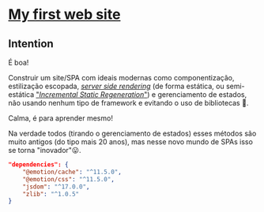 # [My first web site](https://alveslucas.herokuapp.com/)

## Intention

É boa!

Construir um site/SPA com ideais modernas como componentização, estilização escopada, [_server side rendering_](https://medium.com/techbloghotmart/o-que-%C3%A9-server-side-rendering-e-como-usar-na-pr%C3%A1tica-a840d76a6dca) (de forma estática, ou semi-estática ["_Incremental Static Regeneration_"](https://nextjs.org/docs/basic-features/data-fetching/incremental-static-regeneration)) e gerenciamento de estados, não usando nenhum tipo de framework e evitando o uso de bibliotecas 🤠.

Calma, é para aprender mesmo!

Na verdade todos (tirando o gerenciamento de estados) esses métodos são muito antigos (do tipo mais 20 anos), mas nesse novo mundo de SPAs isso se torna "inovador"😛.

```JSON
"dependencies": {
    "@emotion/cache": "^11.5.0",
    "@emotion/css": "^11.5.0",
    "jsdom": "^17.0.0",
    "zlib": "^1.0.5"
}
```
